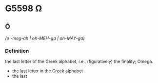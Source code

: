 # G5598 Ω

## Ō

_(o'-meg-ah | oh-MEH-ga | oh-MAY-ga)_

### Definition

the last letter of the Greek alphabet, i.e., (figuratively) the finality; Omega.

- the last letter in the Greek alphabet
- the last

